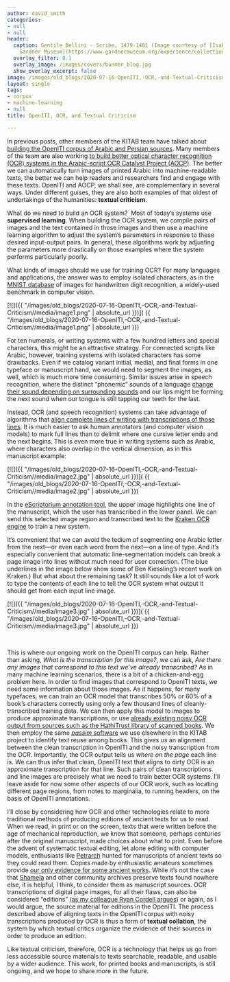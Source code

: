 ```yaml
---
author: david_smith
categories:
- null
- null
header:
  caption: Gentile Bellini - Scribe, 1479-1481 (Image courtesy of [Isabella Stewart
    Gardner Museum](https://www.gardnermuseum.org/experience/collection/10755), Boston)
  overlay_filter: 0.1
  overlay_image: /images/covers/banner_blog.jpg
  show_overlay_excerpt: false
image: /images/old_blogs/2020-07-16-OpenITI,-OCR,-and-Textual-Criticism//media/image1.png
layout: single
tags:
- corpus
- machine-learning
- null
title: OpenITI, OCR, and Textual Criticism

---
```


In previous posts, other members of the KITAB team have talked about [building the OpenITI corpus of Arabic and Persian sources](file:///C:\Users\siuru\Google%20Drive\Hanna's%20Work\SBS\KITAB%20blog%20Sept%202021\Old%20blog%20and%20pages\To%20send\Blogs\%7b%7b%20site.baseurl%20%7d%7d%7b%25%20link%20_posts\2020-06-12-Tagging%20the%20Structure%20of%20Texts%20in%20the%20OPENITI%20Corpus.md%20%25%7d%7d). Many members of the team are also working [to build better optical character recognition (OCR) systems in the Arabic-script OCR Catalyst Project (AOCP)](https://medium.com/@openiti/openiti-aocp-9802865a6586). The better we can automatically turn images of printed Arabic into machine-readable texts, the better we can help readers and researchers find and engage with these texts. OpenITI and AOCP, we shall see, are complementary in several ways. Under different guises, they are also both examples of that oldest of undertakings of the humanities: **textual criticism**.



What do we need to build an OCR system?  Most of today’s systems use **supervised learning**. When building the OCR system, we compile pairs of images and the text contained in those images and then use a machine learning algorithm to adjust the system’s parameters in response to these desired input-output pairs. In general, these algorithms work by adjusting the parameters more drastically on those examples where the system performs particularly poorly.



What kinds of images should we use for training OCR? For many languages and applications, the answer was to employ isolated characters, as in the [MNIST database](https://en.wikipedia.org/wiki/MNIST_database) of images for handwritten digit recognition, a widely-used benchmark in computer vision.  



[![]({{ "/images/old_blogs/2020-07-16-OpenITI,-OCR,-and-Textual-Criticism//media/image1.png" | absolute_url }})]( {{ "/images/old_blogs/2020-07-16-OpenITI,-OCR,-and-Textual-Criticism//media/image1.png" | absolute_url }})



For ten numerals, or writing systems with a few hundred letters and special characters, this might be an attractive strategy. For connected scripts like Arabic, however, training systems with isolated characters has some drawbacks. Even if we catalog variant initial, medial, and final forms in one typeface or manuscript hand, we would need to segment the images, as well, which is much more time consuming. Similar issues arise in speech recognition, where the distinct “phonemic” sounds of a language [change their sound depending on surrounding sounds](https://en.wikipedia.org/wiki/Sandhi) and our lips might be forming the next sound when our tongue is still tapping our teeth for the last.



Instead, OCR (and speech recognition) systems can take advantage of algorithms that [align complete lines of writing with transcriptions of those lines](https://distill.pub/2017/ctc/). It is much easier to ask human annotators (and computer vision models) to mark full lines than to delimit where one cursive letter ends and the next begins. This is even more true in writing systems such as Arabic, where characters also overlap in the vertical dimension, as in this manuscript example:



[![]({{ "/images/old_blogs/2020-07-16-OpenITI,-OCR,-and-Textual-Criticism//media/image2.jpg" | absolute_url }})]( {{ "/images/old_blogs/2020-07-16-OpenITI,-OCR,-and-Textual-Criticism//media/image2.jpg" | absolute_url }})



In the [eScriptorium annotation tool](https://escripta.hypotheses.org/tag/escriptorium), the upper image highlights one line of the manuscript, which the user has transcribed in the lower panel. We can send this selected image region and transcribed text to the [Kraken OCR engine](http://kraken.re/) to train a new system.



It’s convenient that we can avoid the tedium of segmenting one Arabic letter from the next—or even each word from the next—on a line of type. And it’s especially convenient that automatic line-segmentation models can break a page image into lines without much need for user correction. (The blue underlines in the image below show some of Ben Kiessling’s recent work on Kraken.) But what about the remaining task? It still sounds like a lot of work to type the contents of each line to tell the OCR system what output it should get from each input line image.



[![]({{ "/images/old_blogs/2020-07-16-OpenITI,-OCR,-and-Textual-Criticism//media/image3.jpg" | absolute_url }})]( {{ "/images/old_blogs/2020-07-16-OpenITI,-OCR,-and-Textual-Criticism//media/image3.jpg" | absolute_url }})



 



This is where our ongoing work on the OpenITI corpus can help. Rather than asking, *What is the transcription for this image?*, we can ask, *Are there any images that correspond to this text we’ve already transcribed?* As in many machine learning scenarios, there is a bit of a chicken-and-egg problem here. In order to find images that correspond to OpenITI texts, we need some information about those images. As it happens, for many typefaces, we can train an OCR model that transcribes 50% or 60% of a book’s characters correctly using only a few thousand lines of cleanly-transcribed training data. We can then apply this model to images to produce approximate transcriptions, or use [already existing noisy OCR output from sources such as the HathiTrust library of scanned books](https://www.hathitrust.org/htrc-awards-three-acs-projects). We then employ the same [*passim* software](https://viraltexts.org/2015/05/22/computational-methods-for-uncovering-reprinted-texts-in-antebellum-newspapers/) we use elsewhere in the KITAB project to identify text reuse among books. This gives us an alignment between the clean transcription in OpenITI and the noisy transcription from the OCR. Importantly, the OCR output tells us *where on the page* each line is. We can thus infer that clean, OpenITI text that aligns to dirty OCR is an approximate transcription for that line. Such pairs of clean transcriptions and line images are precisely what we need to train better OCR systems. I’ll leave aside for now some other aspects of our OCR work, such as locating different page regions, from notes to marginalia, to running headers, on the basis of OpenITI annotations.



I’ll close by considering how OCR and other technologies relate to more traditional methods of producing editions of ancient texts for us to read. When we read, in print or on the screen, texts that were written before the age of mechanical reproduction, we know that someone, perhaps centuries after the original manuscript, made choices about what to print. Even before the advent of systematic textual editing, let alone editing with computer models, enthusiasts like [Petrarch](https://en.wikipedia.org/wiki/Petrarch) hunted for manuscripts of ancient texts so they could read them. Copies made by enthusiastic amateurs sometimes provide [our only evidence for some ancient works](https://en.wikipedia.org/wiki/Agricola_(book)). While it’s not the case that [Shamela](https://www.shamela.ws/) and other community archives preserve texts found nowhere else, it is helpful, I think, to consider them as manuscript sources. OCR transcriptions of digital page images, for all their flaws, can also be considered “editions” ([as my colleague Ryan Cordell argues](https://ryancordell.org/research/qijtb-the-raven/)) or again, as I would argue, the source material for editions in the OpenITI. The process described above of aligning texts in the OpenITI corpus with noisy transcriptions produced by OCR is thus a form of **textual collation**, the system by which textual critics organize the evidence of their sources in order to produce an edition.



Like textual criticism, therefore, OCR is a technology that helps us go from less accessible source materials to texts searchable, readable, and usable by a wider audience. This work, for printed books and manuscripts, is still ongoing, and we hope to share more in the future.

